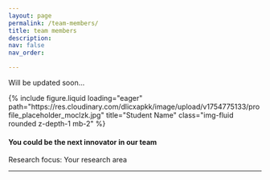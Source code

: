 ```yaml
---
layout: page
permalink: /team-members/
title: team members
description: 
nav: false
nav_order:

---
```

<!-- PhD Students Section -->
<!-- <h3>PhD Students</h3> -->
Will be updated soon...

<div class="row mb-5">
  <div class="col-sm-3 text-center">
    {% include figure.liquid loading="eager" path="https://res.cloudinary.com/dlicxapkk/image/upload/v1754775133/profile_placeholder_moclzk.jpg" title="Student Name" class="img-fluid rounded z-depth-1 mb-2" %}
    <div>
      <a href="" target="_blank">
        <i class="fab fa-linkedin fa-2x mr-3"></i>
      </a>
      <a href="" target="_blank">
        <i class="ai ai-google-scholar fa-2x"></i>
      </a>
    </div>
  </div>
  <div class="col-sm-9 d-flex align-items-center">
    <div>
      <h4>You could be the next innovator in our team</h4>
      <p>
        Research focus: Your research area 
      </p>
    </div>
  </div>
</div>

<hr>